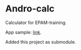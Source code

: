 # Andro-calc
Calculator for EPAM-training.

App sample: [link](../master/Sample.apk).

Added this project as submodule.